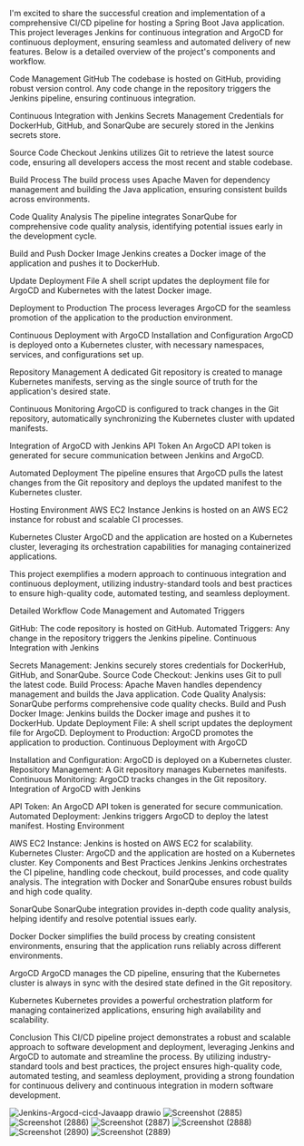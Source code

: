 I'm excited to share the successful creation and implementation of a comprehensive CI/CD pipeline for hosting a Spring Boot Java application. This project leverages Jenkins for continuous integration and ArgoCD for continuous deployment, ensuring seamless and automated delivery of new features. Below is a detailed overview of the project's components and workflow.

Code Management
GitHub
The codebase is hosted on GitHub, providing robust version control. Any code change in the repository triggers the Jenkins pipeline, ensuring continuous integration.

Continuous Integration with Jenkins
Secrets Management
Credentials for DockerHub, GitHub, and SonarQube are securely stored in the Jenkins secrets store.

Source Code Checkout
Jenkins utilizes Git to retrieve the latest source code, ensuring all developers access the most recent and stable codebase.

Build Process
The build process uses Apache Maven for dependency management and building the Java application, ensuring consistent builds across environments.

Code Quality Analysis
The pipeline integrates SonarQube for comprehensive code quality analysis, identifying potential issues early in the development cycle.

Build and Push Docker Image
Jenkins creates a Docker image of the application and pushes it to DockerHub.

Update Deployment File
A shell script updates the deployment file for ArgoCD and Kubernetes with the latest Docker image.

Deployment to Production
The process leverages ArgoCD for the seamless promotion of the application to the production environment.

Continuous Deployment with ArgoCD
Installation and Configuration
ArgoCD is deployed onto a Kubernetes cluster, with necessary namespaces, services, and configurations set up.

Repository Management
A dedicated Git repository is created to manage Kubernetes manifests, serving as the single source of truth for the application's desired state.

Continuous Monitoring
ArgoCD is configured to track changes in the Git repository, automatically synchronizing the Kubernetes cluster with updated manifests.

Integration of ArgoCD with Jenkins
API Token
An ArgoCD API token is generated for secure communication between Jenkins and ArgoCD.

Automated Deployment
The pipeline ensures that ArgoCD pulls the latest changes from the Git repository and deploys the updated manifest to the Kubernetes cluster.

Hosting Environment
AWS EC2 Instance
Jenkins is hosted on an AWS EC2 instance for robust and scalable CI processes.

Kubernetes Cluster
ArgoCD and the application are hosted on a Kubernetes cluster, leveraging its orchestration capabilities for managing containerized applications.

This project exemplifies a modern approach to continuous integration and continuous deployment, utilizing industry-standard tools and best practices to ensure high-quality code, automated testing, and seamless deployment.

Detailed Workflow
Code Management and Automated Triggers

GitHub: The code repository is hosted on GitHub.
Automated Triggers: Any change in the repository triggers the Jenkins pipeline.
Continuous Integration with Jenkins

Secrets Management: Jenkins securely stores credentials for DockerHub, GitHub, and SonarQube.
Source Code Checkout: Jenkins uses Git to pull the latest code.
Build Process: Apache Maven handles dependency management and builds the Java application.
Code Quality Analysis: SonarQube performs comprehensive code quality checks.
Build and Push Docker Image: Jenkins builds the Docker image and pushes it to DockerHub.
Update Deployment File: A shell script updates the deployment file for ArgoCD.
Deployment to Production: ArgoCD promotes the application to production.
Continuous Deployment with ArgoCD

Installation and Configuration: ArgoCD is deployed on a Kubernetes cluster.
Repository Management: A Git repository manages Kubernetes manifests.
Continuous Monitoring: ArgoCD tracks changes in the Git repository.
Integration of ArgoCD with Jenkins

API Token: An ArgoCD API token is generated for secure communication.
Automated Deployment: Jenkins triggers ArgoCD to deploy the latest manifest.
Hosting Environment

AWS EC2 Instance: Jenkins is hosted on AWS EC2 for scalability.
Kubernetes Cluster: ArgoCD and the application are hosted on a Kubernetes cluster.
Key Components and Best Practices
Jenkins
Jenkins orchestrates the CI pipeline, handling code checkout, build processes, and code quality analysis. The integration with Docker and SonarQube ensures robust builds and high code quality.

SonarQube
SonarQube integration provides in-depth code quality analysis, helping identify and resolve potential issues early.

Docker
Docker simplifies the build process by creating consistent environments, ensuring that the application runs reliably across different environments.

ArgoCD
ArgoCD manages the CD pipeline, ensuring that the Kubernetes cluster is always in sync with the desired state defined in the Git repository.

Kubernetes
Kubernetes provides a powerful orchestration platform for managing containerized applications, ensuring high availability and scalability.

Conclusion
This CI/CD pipeline project demonstrates a robust and scalable approach to software development and deployment, leveraging Jenkins and ArgoCD to automate and streamline the process. By utilizing industry-standard tools and best practices, the project ensures high-quality code, automated testing, and seamless deployment, providing a strong foundation for continuous delivery and continuous integration in modern software development.

![Jenkins-Argocd-cicd-Javaapp drawio](https://github.com/Srinath25/Jenkins-ArgoCD-CICD-Javaapp/assets/125643384/b0450511-346f-4bb2-a2cd-75d99f959648)
![Screenshot (2885)](https://github.com/Srinath25/Jenkins-ArgoCD-CICD-Javaapp/assets/125643384/0879a82b-1c3b-4107-bab5-62083f5b3eb6)
![Screenshot (2886)](https://github.com/Srinath25/Jenkins-ArgoCD-CICD-Javaapp/assets/125643384/0df1ef0f-91ad-4d27-b91a-86c05a28da98)
![Screenshot (2887)](https://github.com/Srinath25/Jenkins-ArgoCD-CICD-Javaapp/assets/125643384/48354c85-1826-4416-a4ce-8647e8d5546a)
![Screenshot (2888)](https://github.com/Srinath25/Jenkins-ArgoCD-CICD-Javaapp/assets/125643384/342e9569-8543-45f8-b3d1-567548932a78)
![Screenshot (2890)](https://github.com/Srinath25/Jenkins-ArgoCD-CICD-Javaapp/assets/125643384/f63c993f-6bec-4bda-8085-a073dbda1a34)
![Screenshot (2889)](https://github.com/Srinath25/Jenkins-ArgoCD-CICD-Javaapp/assets/125643384/832c661f-63f2-478b-b51d-7ff711cf4067)
